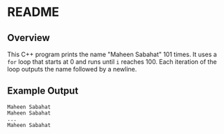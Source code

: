 # README

## Overview
This C++ program prints the name "Maheen Sabahat" 101 times. It uses a `for` loop that starts at 0 and runs until `i` reaches 100. Each iteration of the loop outputs the name followed by a newline.


## Example Output
```
Maheen Sabahat
Maheen Sabahat
...
Maheen Sabahat
```


